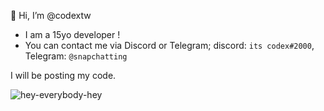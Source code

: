 👋 Hi, I’m @codextw

- I am a 15yo developer !
- You can contact me via Discord or Telegram; discord: `its codex#2000`, Telegram: `@snapchatting`

I will be posting my code.


![hey-everybody-hey](https://user-images.githubusercontent.com/95185296/143780879-b434d23a-6be2-4fdc-a84e-faa8ca07d4a9.gif)

<!---
codextw/codextw is a ✨ special ✨ repository because its `README.md` (this file) appears on your GitHub profile.
You can click the Preview link to take a look at your changes.
--->
